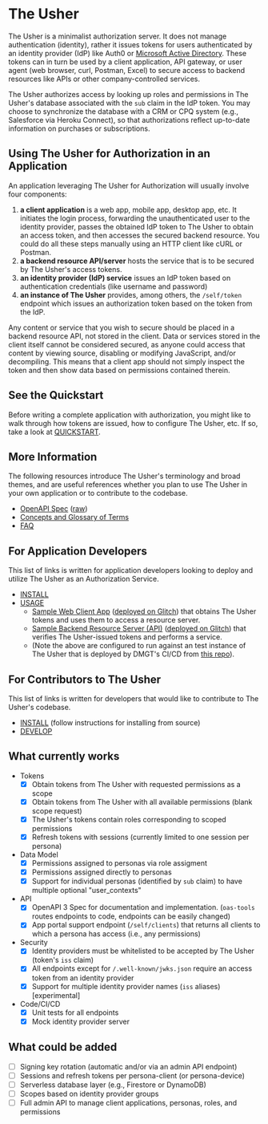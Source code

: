 # The Usher

The Usher is a minimalist authorization server. It does not manage authentication (identity), rather it issues tokens for users authenticated by an identity provider (IdP) like Auth0 or [Microsoft Active Directory](https://docs.microsoft.com/en-us/azure/active-directory-b2c/access-tokens).  These tokens can in turn be used by a client application, API gateway, or user agent (web browser, curl, Postman, Excel) to secure access to backend resources like APIs or other company-controlled services.

The Usher authorizes access by looking up roles and permissions in The Usher's database associated with the `sub` claim in the IdP token.  You may choose to synchronize the database with a CRM or CPQ system (e.g., Salesforce via Heroku Connect), so that authorizations reflect up-to-date information on purchases or subscriptions.


## Using The Usher for Authorization in an Application

An application leveraging The Usher for Authorization will usually involve four components:

1. **a client application** is a web app, mobile app, desktop app, etc. It initiates the login process, forwarding the unauthenticated user to the identity provider, passes the obtained IdP token to The Usher to obtain an access token, and then accesses the secured backend resource.  You could do all these steps manually using an HTTP client like cURL or Postman. 
1. **a backend resource API/server** hosts the service that is to be secured by The Usher's access tokens.
1. **an identity provider (IdP) service** issues an IdP token based on authentication credentials (like username and password)
1. **an instance of The Usher** provides, among others, the `/self/token` endpoint which issues an authorization token based on the token from the IdP.

Any content or service that you wish to secure should be placed in a backend resource API, not stored in the client. Data or services stored in the client itself cannot be considered secured, as anyone could access that content by viewing source, disabling or modifying JavaScript, and/or decompiling. This means that a client app should not simply inspect the token and then show data based on permissions contained therein. 

## See the Quickstart

Before writing a complete application with authorization, you might like to walk through how tokens are issued, how to configure The Usher, etc. If so, take a look at [QUICKSTART](./QUICKSTART.md).

## More Information

The following resources introduce The Usher's terminology and broad themes, and are useful references whether you plan to use The Usher in your own application or to contribute to the codebase.

* [OpenAPI Spec](./server/the-usher-openapi-spec.yaml) ([raw](https://raw.githubusercontent.com/DMGT-TECH/the-usher/master/server/the-usher-openapi-spec.yaml?token=AAP37PJSEZDBKGS4OVC5ABDBPRK6E))
* [Concepts and Glossary of Terms](./docs/GLOSSARY.md)
* [FAQ](./docs/FAQ.md)

## For Application Developers

This list of links is written for application developers looking to deploy and utilize The Usher as an Authorization Service.

* [INSTALL](./docs/INSTALL.md)
* [USAGE](./docs/USAGE.md)
  * [Sample Web Client App](https://github.com/DMGT-TECH/the-usher-testclientapp) ([deployed on Glitch](https://glitch.com/~my-theusher-client)) that obtains The Usher tokens and uses them to access a resource server.
  * [Sample Backend Resource Server (API)](https://github.com/DMGT-TECH/the-usher-testresourceserver) ([deployed on Glitch](https://glitch.com/~my-theusher-resourceserver)) that verifies The Usher-issued tokens and performs a service.
  * (Note the above are configured to run against an test instance of The Usher that is deployed by DMGT's CI/CD from [this repo](https://github.com/DMGT-TECH/the-usher-poc-config)).

## For Contributors to The Usher

This list of links is written for developers that would like to contribute to The Usher's codebase.

* [INSTALL](./docs/INSTALL.md) (follow instructions for installing from source)
* [DEVELOP](./docs/DEVELOP.md)

## What currently works


- Tokens
  - [X] Obtain tokens from The Usher with requested permissions as a scope
  - [X] Obtain tokens from The Usher with all available permissions (blank scope request)
  - [X] The Usher's tokens contain roles corresponding to scoped permissions
  - [X] Refresh tokens with sessions (currently limited to one session per persona)
- Data Model
  - [X] Permissions assigned to personas via role assigment 
  - [X] Permissions assigned directly to personas
  - [X] Support for individual personas (identified by `sub` claim) to have multiple optional "user_contexts"
- API
  - [X] OpenAPI 3 Spec for documentation and implementation. (`oas-tools` routes endpoints to code, endpoints can be easily changed)
  - [X] App portal support endpoint (`/self/clients`) that returns all clients to which a persona has access (i.e., any permissions)
- Security
  - [X] Identity providers must be whitelisted to be accepted by The Usher (token's `iss` claim)
  - [X] All endpoints except for `/.well-known/jwks.json` require an access token from an identity provider
  - [X] Support for multiple identity provider names (`iss` aliases) [experimental]
- Code/CI/CD
  - [X] Unit tests for all endpoints
  - [X] Mock identity provider server 

## What could be added

- [ ] Signing key rotation (automatic and/or via an admin API endpoint)
- [ ] Sessions and refresh tokens per persona-client (or persona-device)
- [ ] Serverless database layer (e.g., Firestore or DynamoDB)
- [ ] Scopes based on identity provider groups
- [ ] Full admin API to manage client applications, personas, roles, and permissions
